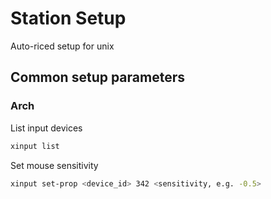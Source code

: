 # Station Setup

Auto-riced setup for unix

## Common setup parameters

### Arch
List input devices
```bash
xinput list
```
Set mouse sensitivity
```bash
xinput set-prop <device_id> 342 <sensitivity, e.g. -0.5>
```

